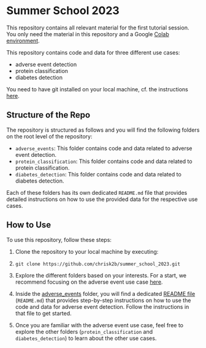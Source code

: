 # Summer School 2023
This repository contains all relevant material for the first tutorial session.
You only need the material in this repository and a Google [Colab environment](https://colab.research.google.com/).


This repository contains code and data for three different use cases: 

 - adverse event detection
 -   protein classification
 - diabetes detection

You need to have git installed on your local machine, cf. the instructions [here](https://git-scm.com/book/en/v2/Getting-Started-Installing-Git).

## Structure of the Repo

The repository is structured as follows and you will find the following folders on the root level of the repository:

- `adverse_events`: This folder contains code and data related to adverse event detection.
- `protein_classification`: This folder contains code and data related to protein classification.
- `diabetes_detection`: This folder contains code and data related to diabetes detection.

Each of these folders has its own dedicated `README.md` file that provides detailed instructions on how to use the provided data for the respective use cases.

## How to Use

To use this repository, follow these steps:

1. Clone the repository to your local machine by executing:
2. ```git clone https://github.com/chrisk2b/summer_school_2023.git```
3. Explore the different folders based on your interests. For a start, we recommend focusing on the adverse event use case [here](https://github.com/chrisk2b/summer_school_2023/tree/main/adverse_events).
4. Inside the [adverse_events](https://github.com/chrisk2b/summer_school_2023/tree/main/adverse_events) folder, you will find a dedicated [README file](https://github.com/chrisk2b/summer_school_2023/blob/main/adverse_events/README.md) (`README.md`) that provides step-by-step instructions on how to use the code and data for adverse event detection. Follow the instructions in that file to get started.

4. Once you are familiar with the adverse event use case, feel free to explore the other folders (`protein_classification` and `diabetes_detection`) to learn about the other use cases. 